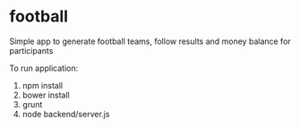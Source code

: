# football
Simple app to generate football teams, follow results and money balance for participants

To run application:
1. npm install
2. bower install
3. grunt
4. node backend/server.js
